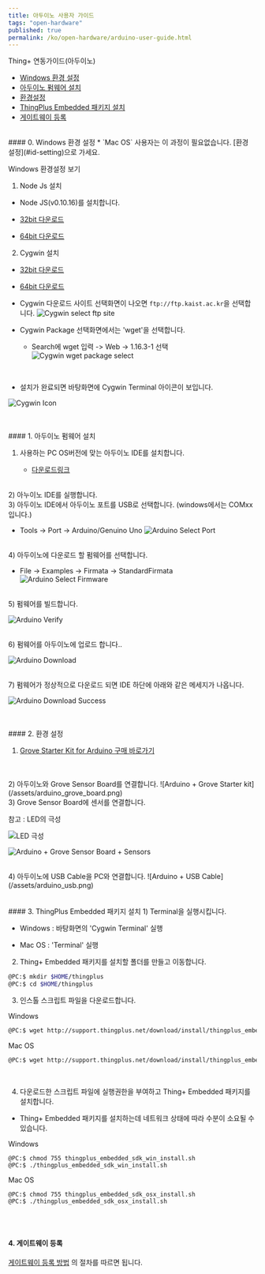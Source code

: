 ```yaml
---
title: 아두이노 사용자 가이드
tags: "open-hardware"
published: true
permalink: /ko/open-hardware/arduino-user-guide.html
---
```


Thing+ 연동가이드(아두이노)<br/>
<div id='id-windows'></div>

* [Windows 환경 설정](#id-windows)
* [아두이노 펌웨어 설치](#id-firmware)
* [환경설정](#id-setting)
* [ThingPlus Embedded 패키지 설치](#id-package)
* [게이트웨이 등록](#id-register)


<br/>
#### 0. Windows 환경 설정
* `Mac OS` 사용자는 이 과정이 필요없습니다. [환경 설정](#id-setting)으로 가세요.

<p class="dwExpand"> Windows 환경설정 보기</p>


1) Node Js 설치
- Node JS(v0.10.16)를 설치합니다.

- <a href="https://nodejs.org/dist/v0.10.16/node-v0.10.16-x86.msi" target="_blank"> 32bit 다운로드</a>
- <a href="https://nodejs.org/dist/v0.10.16/x64/node-v0.10.16-x64.msi" target="_blank"> 64bit 다운로드</a>

2) Cygwin 설치

- <a href="https://cygwin.com/setup-x86.exe" target="_blank"> 32bit 다운로드</a>
- <a href="https://cygwin.com/setup-x86_64.exe" target="_blank"> 64bit 다운로드</a>

- Cygwin 다운로드 사이트 선택화면이 나오면 `ftp://ftp.kaist.ac.kr`을 선택합니다.
![Cygwin select ftp site](/assets/cygwin_site_select.png)

- Cygwin Package 선택화면에서는 'wget'을 선택합니다.

  - Search에 wget 입력 -> Web -> 1.16.3-1 선택
![Cygwin wget package select](/assets/cygwin_wget.png)

<br/>

- 설치가 완료되면 바탕화면에 Cygwin Terminal 아이콘이 보입니다.

![Cygwin Icon](/assets/cygwin_icon.png)

<p class="dwExpand2"></p>


<div id='id-firmware'></div>
<br/><br/>
#### 1. 아두이노 펌웨어 설치

1) 사용하는 PC OS버전에 맞는 아두이노 IDE를 설치합니다.

   - [다운로드링크](https://www.arduino.cc/en/Main/Software)

<br/>
2) 아누이노 IDE를 실행합니다.


<br/>
3) 아두이노 IDE에서 아두이노 포트를 USB로 선택합니다. (windows에서는 COMxx 입니다.)

   - Tools -> Port -> Arduino/Genuino Uno
![Arduino Select Port](/assets/arduino_ide_select_port.png)

<br/>
4) 아두이노에 다운로드 할 펌웨어를 선택합니다.

   - File -> Examples -> Firmata -> StandardFirmata
![Arduino Select Firmware](/assets/arduino_ide_select_firmare.png)

<br/>
5) 펌웨어를 빌드합니다.

![Arduino Verify](/assets/arduino_ide_verify.png)

<br/>
6) 펌웨어를 아두이노에 업로드 합니다..

![Arduino Download](/assets/arduino_ide_upload.png)

<br/>
7) 펌웨어가 정상적으로 다운로드 되면 IDE 하단에 아래와 같은 메세지가 나옵니다.

![Arduino Download Success](/assets/arduino_ide_upload_done.png)



<div id='id-setting'></div>
<br/><br/>
#### 2. 환경 설정 

1) <a href="https://www.icbanq.com/P005710113/S" target="_blank"> Grove Starter Kit for Arduino 구매 바로가기</a>

<br/>

<br/>
2) 아두이노와 Grove Sensor Board를 연결합니다.
![Arduino + Grove Starter kit](/assets/arduino_grove_board.png)

<br/>
3) Grove Sensor Board에 센서를 연결합니다.<br/>

<p class="dwExpand"> 참고 : LED의 극성</p>

![LED 극성](/assets/led.png)

<div class="dwExpand2"></div>

![Arduino + Grove Sensor Board + Sensors](/assets/arduino_sensors.png)

<br/>
4) 아두이노에 USB Cable을 PC와 연결합니다.
![Arduino + USB Cable](/assets/arduino_usb.png)



<div id='id-package'></div>
<br/><br/>
#### 3. ThingPlus Embedded 패키지 설치
1) Terminal을 실행시킵니다.

- Windows : 바탕화면의 'Cygwin Terminal' 실행

- Mac OS : 'Terminal' 실행

2) Thing+ Embedded 패키지를 설치할 폴더를 만들고 이동합니다.

```bash
@PC:$ mkdir $HOME/thingplus
@PC:$ cd $HOME/thingplus
```

3) 인스톨 스크립트 파일을 다운로드합니다.

<p class="dwExpand"> Windows</p>

```bash
@PC:$ wget http://support.thingplus.net/download/install/thingplus_embedded_sdk_win_install.sh
```

<div class="dwExpand2"></div>

<p class="dwExpand"> Mac OS</p>

```bash
@PC:$ wget http://support.thingplus.net/download/install/thingplus_embedded_sdk_osx_install.sh
```
<div class="dwExpand2"></div>
<br/>

4) 다운로드한 스크립트 파일에 실행권한을 부여하고 Thing+ Embedded 패키지를 설치합니다.

- Thing+ Embedded 패키지를 설치하는데 네트워크 상태에 따라 수분이 소요될 수 있습니다.

<p class="dwExpand"> Windows</p>

```
@PC:$ chmod 755 thingplus_embedded_sdk_win_install.sh
@PC:$ ./thingplus_embedded_sdk_win_install.sh
```
<div class="dwExpand2"></div>

<p class="dwExpand"> Mac OS</p>

```
@PC:$ chmod 755 thingplus_embedded_sdk_osx_install.sh
@PC:$ ./thingplus_embedded_sdk_osx_install.sh
```
<div class="dwExpand2"></div>
<div id='id-register'></div>

<br/><br/>
#### 4. 게이트웨이 등록
[게이트웨이 등록 방법](/ko/user-guide/registration.html#id-gateway) 의 절차를 따르면 됩니다.

<!-- <a href="#" class="back-to-top" id="up" style="display: block;"><i class="fa fa-arrow-circle-up"></i></a> -->

<div class='scrolltop'>
    <div class='scroll icon'><i class="fa fa-arrow-circle-up"></i></div>
</div>
